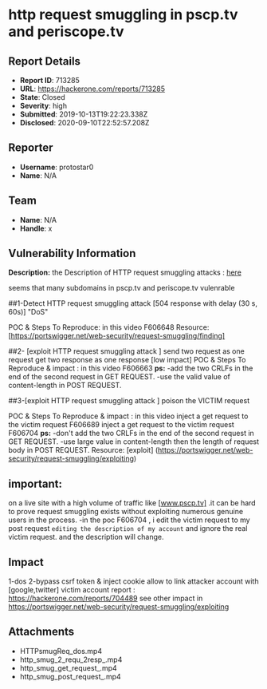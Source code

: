 # http request smuggling in pscp.tv and periscope.tv

## Report Details
- **Report ID**: 713285
- **URL**: https://hackerone.com/reports/713285
- **State**: Closed
- **Severity**: high
- **Submitted**: 2019-10-13T19:22:23.338Z
- **Disclosed**: 2020-09-10T22:52:57.208Z

## Reporter
- **Username**: protostar0
- **Name**: N/A

## Team
- **Name**: N/A
- **Handle**: x

## Vulnerability Information
**Description:** 
the Description of HTTP request smuggling attacks : [here](https://portswigger.net/web-security/request-smuggling)

seems that many subdomains in pscp.tv and periscope.tv vulenrable

##1-Detect HTTP request smuggling attack [504 response with delay (30 s, 60s)] "DoS"

POC & Steps To Reproduce: in this video F606648
Resource: [https://portswigger.net/web-security/request-smuggling/finding] 


##2- [exploit HTTP request smuggling attack ] send two request as one request get two response as one response [low impact]
POC & Steps To Reproduce & impact : in this video F606663
**ps:**
-add the two CRLFs in the end of the second request in GET REQUEST.
-use the valid value of content-length in POST REQUEST.

##3-[exploit HTTP request smuggling attack ]  poison the VICTIM request

POC & Steps To Reproduce & impact : in this video
inject a get request to the victim request F606689 
inject a get request to the victim request F606704 
**ps:**
-don't add the two CRLFs in the end of the second request in GET REQUEST.
-use large value in content-length then the length of request body in POST REQUEST.
Resource:
[exploit] (https://portswigger.net/web-security/request-smuggling/exploiting)

## important:
on a live site with a high volume of traffic like [www.pscp.tv] .it can be hard to prove request smuggling exists without exploiting numerous genuine users in the process.
-in the poc F606704  , i edit the victim request  to my post request `editing the description of my account` and ignore the real victim request. and the description  will change.

## Impact

1-dos
2-bypass csrf token & inject cookie  allow to link attacker account with [google,twitter] victim account
  report : https://hackerone.com/reports/704489
see other impact in 
https://portswigger.net/web-security/request-smuggling/exploiting

## Attachments
- HTTPsmugReq_dos.mp4
- http_smug_2_requ_2resp_.mp4
- http_smug_get_request_.mp4
- http_smug_post_request_.mp4
